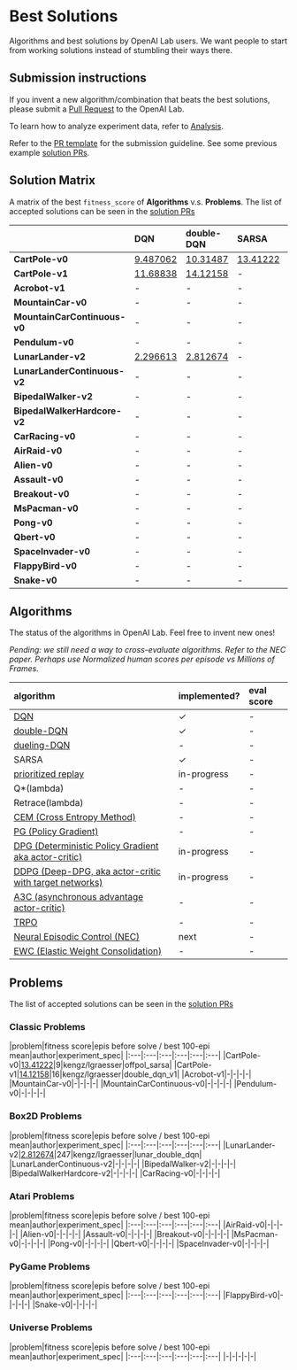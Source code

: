 # <a name="solutions"></a>Best Solutions

Algorithms and best solutions by OpenAI Lab users. We want people to start from working solutions instead of stumbling their ways there.

## Submission instructions

If you invent a new algorithm/combination that beats the best solutions, please submit a [Pull Request](https://github.com/kengz/openai_lab/pulls) to the OpenAI Lab.

To learn how to analyze experiment data, refer to [Analysis](#analysis).

Refer to the [PR template](https://github.com/kengz/openai_lab/blob/master/.github/PULL_REQUEST_TEMPLATE.md) for the submission guideline. See some previous example [solution PRs](https://github.com/kengz/openai_lab/pulls?q=is%3Apr+label%3Asolution+is%3Aclosed).


## <a name="solution-matrix"></a>Solution Matrix

A matrix of the best `fitness_score` of **Algorithms** v.s. **Problems**. The list of accepted solutions can be seen in the [solution PRs](https://github.com/kengz/openai_lab/pulls?q=is%3Apr+label%3Asolution+is%3Aclosed)

||DQN|double-DQN|SARSA|DDPG|
|:---|:---|:---|:---|:---|
|**CartPole-v0**|[9.487062](https://github.com/kengz/openai_lab/pull/73)|[10.31487](https://github.com/kengz/openai_lab/pull/78)|[13.41222](https://github.com/kengz/openai_lab/pull/91)|-|
|**CartPole-v1**|[11.68838](https://github.com/kengz/openai_lab/pull/80)|[14.12158](https://github.com/kengz/openai_lab/pull/82)|-|-|
|**Acrobot-v1**|-|-|-|-|
|**MountainCar-v0**|-|-|-|-|
|**MountainCarContinuous-v0**|-|-|-|-|
|**Pendulum-v0**|-|-|-|-|
|**LunarLander-v2**|[2.296613](https://github.com/kengz/openai_lab/pull/84)|[2.812674](https://github.com/kengz/openai_lab/pull/87)|-|-|
|**LunarLanderContinuous-v2**|-|-|-|-|
|**BipedalWalker-v2**|-|-|-|-|
|**BipedalWalkerHardcore-v2**|-|-|-|-|
|**CarRacing-v0**|-|-|-|-|
|**AirRaid-v0**|-|-|-|-|
|**Alien-v0**|-|-|-|-|
|**Assault-v0**|-|-|-|-|
|**Breakout-v0**|-|-|-|-|
|**MsPacman-v0**|-|-|-|-|
|**Pong-v0**|-|-|-|-|
|**Qbert-v0**|-|-|-|-|
|**SpaceInvader-v0**|-|-|-|-|
|**FlappyBird-v0**|-|-|-|-|
|**Snake-v0**|-|-|-|-|


## Algorithms

The status of the algorithms in OpenAI Lab. Feel free to invent new ones!

_Pending: we still need a way to cross-evaluate algorithms. Refer to the NEC paper. Perhaps use Normalized human scores per episode vs Millions of Frames._

|algorithm|implemented?|eval score|
|:---|:---|:---|
|[DQN](https://arxiv.org/abs/1312.5602)|✓|-|
|[double-DQN](https://arxiv.org/abs/1509.06461)|✓|-|
|[dueling-DQN](https://arxiv.org/abs/1511.06581)|-|-|
|SARSA|✓|-|
|[prioritized replay](https://arxiv.org/abs/1511.05952)|in-progress|-|
|Q*(lambda)|-|-|
|Retrace(lambda)|-|-|
|[CEM (Cross Entropy Method)](https://en.wikipedia.org/wiki/Cross-entropy_method)|-|-|
|[PG (Policy Gradient)](https://webdocs.cs.ualberta.ca/~sutton/papers/SMSM-NIPS99.pdf)|-|-|
|[DPG (Deterministic Policy Gradient aka actor-critic)](http://jmlr.org/proceedings/papers/v32/silver14.pdf)|in-progress|-|
|[DDPG (Deep-DPG, aka actor-critic with target networks)](https://arxiv.org/abs/1509.02971)|in-progress|-|
|[A3C (asynchronous advantage actor-critic)](https://arxiv.org/pdf/1602.01783.pdf)|-|-|
|[TRPO](https://arxiv.org/abs/1502.05477)|-|-|
|[Neural Episodic Control (NEC)](https://arxiv.org/abs/1703.01988)|next|-|
|[EWC (Elastic Weight Consolidation)](https://arxiv.org/abs/1612.00796)|-|-|


## Problems

The list of accepted solutions can be seen in the [solution PRs](https://github.com/kengz/openai_lab/pulls?q=is%3Apr+label%3Asolution+is%3Aclosed)


### Classic Problems

|problem|fitness score|epis before solve / best 100-epi mean|author|experiment_spec|
|:---|:---|:---|:---|:---|:---|
|CartPole-v0|[13.41222](https://github.com/kengz/openai_lab/pull/91)|9|kengz/lgraesser|offpol_sarsa|
|CartPole-v1|[14.12158](https://github.com/kengz/openai_lab/pull/82)|16|kengz/lgraesser|double_dqn_v1|
|Acrobot-v1|-|-|-|-|
|MountainCar-v0|-|-|-|-|
|MountainCarContinuous-v0|-|-|-|-|
|Pendulum-v0|-|-|-|-|


### Box2D Problems

|problem|fitness score|epis before solve / best 100-epi mean|author|experiment_spec|
|:---|:---|:---|:---|:---|:---|
|LunarLander-v2|[2.812674](https://github.com/kengz/openai_lab/pull/87)|247|kengz/lgraesser|lunar_double_dqn|
|LunarLanderContinuous-v2|-|-|-|-|
|BipedalWalker-v2|-|-|-|-|
|BipedalWalkerHardcore-v2|-|-|-|-|
|CarRacing-v0|-|-|-|-|


### Atari Problems

|problem|fitness score|epis before solve / best 100-epi mean|author|experiment_spec|
|:---|:---|:---|:---|:---|:---|
|AirRaid-v0|-|-|-|-|
|Alien-v0|-|-|-|-|
|Assault-v0|-|-|-|-|
|Breakout-v0|-|-|-|-|
|MsPacman-v0|-|-|-|-|
|Pong-v0|-|-|-|-|
|Qbert-v0|-|-|-|-|
|SpaceInvader-v0|-|-|-|-|


### PyGame Problems

|problem|fitness score|epis before solve / best 100-epi mean|author|experiment_spec|
|:---|:---|:---|:---|:---|:---|
|FlappyBird-v0|-|-|-|-|
|Snake-v0|-|-|-|-|


### Universe Problems

|problem|fitness score|epis before solve / best 100-epi mean|author|experiment_spec|
|:---|:---|:---|:---|:---|:---|
|-|-|-|-|-|

